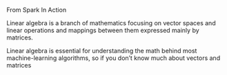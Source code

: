 From Spark In Action

Linear algebra is a branch of mathematics focusing on vector spaces and linear operations and mappings between them expressed mainly by matrices.

Linear algebra is essential for understanding the math behind most machine-learning algorithms, so if you don’t know much about vectors and matrices


